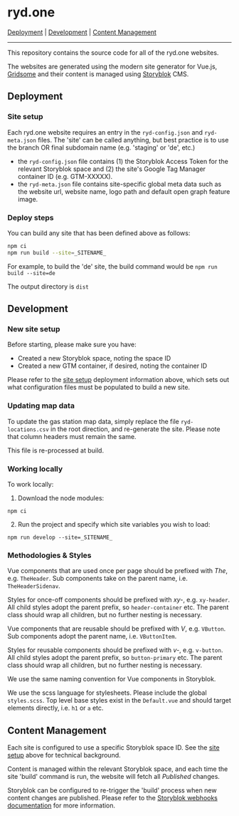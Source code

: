 # ryd.one

[Deployment](#deployment) | [Development](#development) | [Content Management](#content-management)

---

This repository contains the source code for all of the ryd.one websites.

The websites are generated using the modern site generator for Vue.js, [Gridsome](https://gridsome.org/) and their content is managed using [Storyblok](https://www.storyblok.com/) CMS.

## Deployment

### Site setup

Each ryd.one website requires an entry in the `ryd-config.json` and `ryd-meta.json` files. The 'site' can be called anything, but best practice is to use the branch OR final subdomain name (e.g. 'staging' or 'de', etc.)

- the `ryd-config.json` file contains (1) the Storyblok Access Token for the relevant Storyblok space and (2) the site's Google Tag Manager container ID (e.g. GTM-XXXXX).
- the `ryd-meta.json` file contains site-specific global meta data such as the website url, website name, logo path and default open graph feature image.

### Deploy steps

You can build any site that has been defined above as follows:

```bash
npm ci
npm run build --site=_SITENAME_
```

For example, to build the 'de' site, the build command would be `npm run build --site=de`

The output directory is `dist`

## Development

### New site setup

Before starting, please make sure you have:

- Created a new Storyblok space, noting the space ID
- Created a new GTM container, if desired, noting the container ID

Please refer to the [site setup](#site-setup) deployment information above, which sets out what configuration files must be populated to build a new site.

### Updating map data

To update the gas station map data, simply replace the file `ryd-locations.csv` in the root direction, and re-generate the site. Please note that column headers must remain the same.

This file is re-processed at build.

### Working locally

To work locally:

1. Download the node modules:

`npm ci`

2. Run the project and specify which site variables you wish to load:

`npm run develop --site=_SITENAME_`

### Methodologies &amp; Styles

Vue components that are used once per page should be prefixed with _The_, e.g. `TheHeader`. Sub components take on the parent name, i.e. `TheHeaderSidenav`.

Styles for once-off components should be prefixed with _xy-_, e.g. `xy-header`. All child styles adopt the parent prefix, so `header-container` etc. The parent class should wrap all children, but no further nesting is necessary.

Vue components that are reusable should be prefixed with _V_, e.g. `VButton`. Sub components adopt the parent name, i.e. `VButtonItem`.

Styles for reusable components should be prefixed with _v-_, e.g. `v-button`. All child styles adopt the parent prefix, so `button-primary` etc. The parent class should wrap all children, but no further nesting is necessary.

We use the same naming convention for Vue components in Storyblok.

We use the scss language for stylesheets. Please include the global `styles.scss`. Top level base styles exist in the `Default.vue` and should target elements directly, i.e. `h1` or `a` etc.

## Content Management

Each site is configured to use a specific Storyblok space ID. See the [site setup](#site-setup) above for technical background.

Content is managed within the relevant Storyblok space, and each time the site 'build' command is run, the website will fetch all _Published_ changes.

Storyblok can be configured to re-trigger the 'build' process when new content changes are published. Please refer to the [Storyblok webhooks documentation](https://www.storyblok.com/docs/Guides/using-storyblok-webhooks) for more information.
